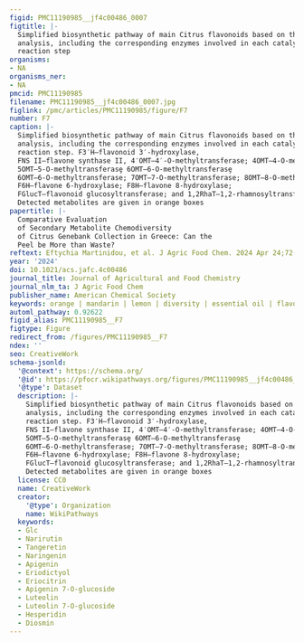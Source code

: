 ```yaml
---
figid: PMC11190985__jf4c00486_0007
figtitle: |-
  Simplified biosynthetic pathway of main Citrus flavonoids based on the detected compounds from targeted LC–MS/MS
  analysis, including the corresponding enzymes involved in each catalytic
  reaction step
organisms:
- NA
organisms_ner:
- NA
pmcid: PMC11190985
filename: PMC11190985__jf4c00486_0007.jpg
figlink: /pmc/articles/PMC11190985/figure/F7
number: F7
caption: |-
  Simplified biosynthetic pathway of main Citrus flavonoids based on the detected compounds from targeted LC–MS/MS
  analysis, including the corresponding enzymes involved in each catalytic
  reaction step. F3′H—flavonoid 3′-hydroxylase,
  FNS II—flavone synthase II, 4′OMT—4′-O-methyltransferase; 4OMT—4-O-methyltransferase;
  5OMT—5-O-methyltransferasȩ 6OMT—6-O-methyltransferasȩ
  6OMT—6-O-methyltransferase; 7OMT—7-O-methyltransferase; 8OMT—8-O-methyltransferase;
  F6H—flavone 6-hydroxylase; F8H—flavone 8-hydroxylase;
  FGlucT—flavonoid glucosyltransferase; and 1,2RhaT—1,2-rhamnosyltransferase.
  Detected metabolites are given in orange boxes
papertitle: |-
  Comparative Evaluation
  of Secondary Metabolite Chemodiversity
  of Citrus Genebank Collection in Greece: Can the
  Peel be More than Waste?
reftext: Eftychia Martinidou, et al. J Agric Food Chem. 2024 Apr 24;72(16).
year: '2024'
doi: 10.1021/acs.jafc.4c00486
journal_title: Journal of Agricultural and Food Chemistry
journal_nlm_ta: J Agric Food Chem
publisher_name: American Chemical Society
keywords: orange | mandarin | lemon | diversity | essential oil | flavonoids | carotenoids
automl_pathway: 0.92622
figid_alias: PMC11190985__F7
figtype: Figure
redirect_from: /figures/PMC11190985__F7
ndex: ''
seo: CreativeWork
schema-jsonld:
  '@context': https://schema.org/
  '@id': https://pfocr.wikipathways.org/figures/PMC11190985__jf4c00486_0007.html
  '@type': Dataset
  description: |-
    Simplified biosynthetic pathway of main Citrus flavonoids based on the detected compounds from targeted LC–MS/MS
    analysis, including the corresponding enzymes involved in each catalytic
    reaction step. F3′H—flavonoid 3′-hydroxylase,
    FNS II—flavone synthase II, 4′OMT—4′-O-methyltransferase; 4OMT—4-O-methyltransferase;
    5OMT—5-O-methyltransferasȩ 6OMT—6-O-methyltransferasȩ
    6OMT—6-O-methyltransferase; 7OMT—7-O-methyltransferase; 8OMT—8-O-methyltransferase;
    F6H—flavone 6-hydroxylase; F8H—flavone 8-hydroxylase;
    FGlucT—flavonoid glucosyltransferase; and 1,2RhaT—1,2-rhamnosyltransferase.
    Detected metabolites are given in orange boxes
  license: CC0
  name: CreativeWork
  creator:
    '@type': Organization
    name: WikiPathways
  keywords:
  - Glc
  - Narirutin
  - Tangeretin
  - Naringenin
  - Apigenin
  - Eriodictyol
  - Eriocitrin
  - Apigenin 7-O-glucoside
  - Luteolin
  - Luteolin 7-O-glucoside
  - Hesperidin
  - Diosmin
---
```

